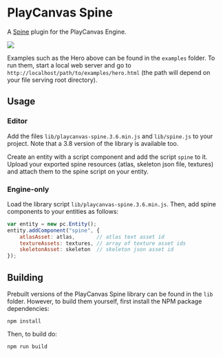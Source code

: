 # PlayCanvas Spine

A [Spine](http://esotericsoftware.com/) plugin for the PlayCanvas Engine.

![](images/spine-man.gif)

Examples such as the Hero above can be found in the `examples` folder. To run them, start a local web server and go to `http://localhost/path/to/examples/hero.html` (the path will depend on your file serving root directory).

## Usage

### Editor

Add the files `lib/playcanvas-spine.3.6.min.js` and `lib/spine.js` to your project. Note that a 3.8 version of the library is available too.

Create an entity with a script component and add the script `spine` to it. Upload your exported spine resources (atlas, skeleton json file, textures) and attach them to the spine script on your entity.

### Engine-only

Load the library script `lib/playcanvas-spine.3.6.min.js`. Then, add spine components to your entities as follows:

```javascript
var entity = new pc.Entity();
entity.addComponent("spine", {
    atlasAsset: atlas,       // atlas text asset id
    textureAssets: textures, // array of texture asset ids
    skeletonAsset: skeleton  // skeleton json asset id
});
```

## Building

Prebuilt versions of the PlayCanvas Spine library can be found in the `lib` folder. However, to build them yourself, first install the NPM package dependencies:

`npm install`

Then, to build do:

`npm run build`
